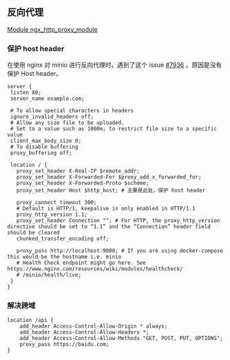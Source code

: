 ## 反向代理

[Module ngx_http_proxy_module](https://nginx.org/en/docs/http/ngx_http_proxy_module.html)

### 保护 host header

在使用 nginx 对 minio 进行反向代理时，遇到了这个 issue [#7936](https://github.com/minio/minio/issues/7936) 。原因是没有保护 Host header。

```nginx
server {
 listen 80;
 server_name example.com;

 # To allow special characters in headers
 ignore_invalid_headers off;
 # Allow any size file to be uploaded.
 # Set to a value such as 1000m; to restrict file size to a specific value
 client_max_body_size 0;
 # To disable buffering
 proxy_buffering off;

 location / {
   proxy_set_header X-Real-IP $remote_addr;
   proxy_set_header X-Forwarded-For $proxy_add_x_forwarded_for;
   proxy_set_header X-Forwarded-Proto $scheme;
   proxy_set_header Host $http_host; # 主要是此处，保护 host header

   proxy_connect_timeout 300;
   # Default is HTTP/1, keepalive is only enabled in HTTP/1.1
   proxy_http_version 1.1;
   proxy_set_header Connection ""; # For HTTP, the proxy_http_version directive should be set to “1.1” and the “Connection” header field should be cleared
   chunked_transfer_encoding off;

   proxy_pass http://localhost:9000; # If you are using docker-compose this would be the hostname i.e. minio
   # Health Check endpoint might go here. See https://www.nginx.com/resources/wiki/modules/healthcheck/
   # /minio/health/live;
 }
}
```

### 解决跨域

```nginx
location /api {
    add_header Access-Control-Allow-Origin * always;
    add_header Access-Control-Allow-Headers *;
    add_header Access-Control-Allow-Methods "GET, POST, PUT, OPTIONS";
    proxy_pass https://baidu.com;
}
```
